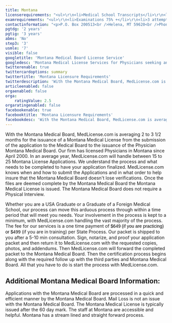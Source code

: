 ```yaml
---
title: Montana
licenserequirements: "<ul>\r\n<li>Medical School Transcripts</li>\r\n<li>Medical School Form</li>\r\n<li>All Medical Licenses</li>\r\n<li>All Internships/Residency/Fellowships</li>\r\n<li>ECFMG CVS Report</li>\r\n<li>Fifth Pathway and ECFMG Exam Chart (if 5th Pathway)</li>\r\n<li>All State and National Exams (USMLE/FLEX/NBOME/NBME)</li>\r\n<li>NPDB-HIPDB Report</li>\r\n<li>3 Physician References</li>\r\n</ul>"
examrequirements: "<ul>\r\n<li>Examinations 75% +</li>\r\n<li>3 attempt limit on Step 3 of USMLE</li>\r\n<li>7 year limit- USMLE</li>\r\n<li>2 year PGY for USA Grads</li>\r\n<li>3 year PGY for International Grads</li>\r\n<li>No 10 year rule or SPEX required</li>\r\n<li>State Exam Accepted if Pre-1975</li>\r\n</ul>"
contactinformation: "<p>P.O. Box 200513<br />Helena, MT 59620<br />Phone: (406) 841-2360<br />Fax: (406) 841-2305</p>\r\n<p><a href=\"http://boards.bsd.dli.mt.gov/med\">http://bsd.dli.mt.gov/license/bsd_boards/med_board/board_page.asp</a></p>"
pgtdg: '2 years'
pgtig: '3 years'
abms: 'No'
step3: '3'
usmle: '7'
visible: false
googletitle: 'Montana Medical Board License Service'
googledesc: 'Montana Medical License Services for Physicians seeking an expedited  State Licensure process when they apply to the Montana Medical Board'
twitterenable: true
twittercardoptions: summary
twittertitle: 'Montana Licensure Requirements'
twitterdescription: 'With the Montana Medical Board, MedLicense.com is averaging 2 to 3.5 months for the issuance of a Montana Medical License. We''ve licensed Physicians in Montana, since April 2000, and can help you through the process whether you are a USA Graduate or a Graduate of a Foreign Medical School.'
articleenabled: false
orgaenabled: false
orga:
    ratingValue: 2.5
orgaratingenabled: false
facebookenable: true
facebooktitle: 'Montana Licensure Requirements'
facebookdesc: 'With the Montana Medical Board, MedLicense.com is averaging 2 to 3.5 months for the issuance of a Montana Medical License. We''ve licensed Physicians in Montana, since April 2000, and can help you through the process whether you are a USA Graduate or a Graduate of a Foreign Medical School.'
---
```


<p>With the Montana Medical Board, MedLicense.com is averaging 2 to 3 1/2 months for the issuance of a Montana Medical License from the submission of the application to the Medical Board to the issuance of the Physician Montana Medical Board. Our firm has licensed Physicians in Montana since April 2000. In an average year, MedLicense.com will handle between 15 to 25 Montana License Applications. We understand the process and what needs to be completed to have your application finalized. MedLicense.com knows when and how to submit the Applications and in what order to help insure that the Montana Medical Board doesn't lose verifications. Once the files are deemed complete by the Montana Medical Board the Montana Medical License is issued. The Montana Medical Board does not require a Physical Interview.</p>
<p>Whether you are a USA Graduate or a Graduate of a Foreign Medical School, our process can move this arduous process through within a time period that will meet you needs. Your involvement in the process is kept to a minimum, with MedLicense.com handling the vast majority of the process. The fee for our services is a one time payment of <span style="display: inline !important; float: none; background-color: transparent; color: #000000; font-family: Verdana,Arial,Helvetica,sans-serif; font-size: 14px; font-style: normal; font-variant: normal; font-weight: 400; letter-spacing: normal; line-height: 18.2px; orphans: 2; text-align: left; text-decoration: none; text-indent: 0px; text-transform: none; -webkit-text-stroke-width: 0px; white-space: normal; word-spacing: 0px;">$649 (if you are practicing) or $499</span> (if you are in training) per State Process. Our packet is shipped to you after a 5-10 min consultation. Sign, notarize, and proof your application packet and then return it to MedLicense.com with the requested copies, photos, and addendums. Then MedLicense.com will forward the completed packet to the Montana Medical Board. Then the certification process begins along with the required follow up with the third parties and Montana Medical Board. All that you have to do is start the process with MedLicense.com.</p>
<h2 id="mcetoc_1ce9a7mn20">Additional Montana Medical Board Information:</h2>
<p>Applications with the Montana Medical Board are processed in a quick and efficient manner by the Montana Medical Board. Mail Loss is not an issue with the Montana Medical Board. The Montana Medical License is typically issued after the 60 day mark. The staff at Montana are accessible and helpful. Montana has a stream lined and straight forward process.</p>